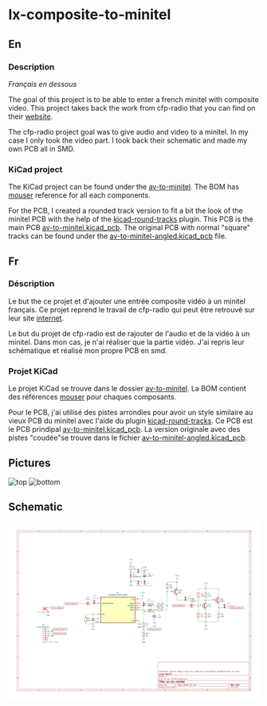 # lx-composite-to-minitel

## En

### Description

*Français en dessous*

The goal of this project is to be able to enter a french minitel with composite video. This project takes back the work from cfp-radio that you can find on their [website]( https://www.cfp-radio.com/realisations/rea48/minitel-01.html).

The cfp-radio project goal was to give audio and video to a minitel. In my case I only took the video part. I took back their schematic and made my own PCB all in SMD.

### KiCad project

The KiCad project can be found under the [av-to-minitel](/av-to-minitel/). The BOM has [mouser](www.mouser.ch) reference for all each components.

For the PCB, I created a rounded track version to fit a bit the look of the minitel PCB with the help of the [kicad-round-tracks](https://github.com/mitxela/kicad-round-tracks) plugin. This PCB is the main PCB [av-to-minitel.kicad_pcb](/av-to-minitel/av-to-minitel.kicad_pcb). The original PCB with normal "square" tracks can be found under the [av-to-minitel-angled.kicad_pcb](/av-to-minitel/av-to-minitel-angled.kicad_pcb) file.

## Fr

### Déscription

Le but the ce projet et d'ajouter une entrée composite vidéo à un minitel français. Ce projet reprend le travail de cfp-radio qui peut être retrouvé sur leur site [internet]( https://www.cfp-radio.com/realisations/rea48/minitel-01.html).

Le but du projet de cfp-radio est de rajouter de l'audio et de la vidéo à un minitel. Dans mon cas, je n'ai réaliser que la partie vidéo. J'ai repris leur schématique et réalisé mon propre PCB en smd.

### Projet KiCad

Le projet KiCad se trouve dans le dossier [av-to-minitel](/av-to-minitel/). La BOM contient des références [mouser](www.mouser.ch) pour chaques composants.

Pour le PCB, j'ai utilisé des pistes arrondies pour avoir un style similaire au vieux PCB du minitel avec l'aide du plugin [kicad-round-tracks](https://github.com/mitxela/kicad-round-tracks). Ce PCB est le PCB prindipal [av-to-minitel.kicad_pcb](/av-to-minitel/av-to-minitel.kicad_pcb). La version originale avec des pistes "coudée"se trouve dans le fichier [av-to-minitel-angled.kicad_pcb](/av-to-minitel/av-to-minitel-angled.kicad_pcb).

## Pictures

![top](/pictures/top.jpg)
![bottom](/pictures/bottom.jpg)

## Schematic

![schematic](/av-to-minitel/output/av-to-minitel.svg)
